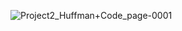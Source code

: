 
![Project2_Huffman+Code_page-0001](https://user-images.githubusercontent.com/35347949/164986861-ec778f64-f1d0-4541-99df-ca493e74931e.jpg)
